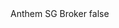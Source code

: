<?xml version="1.0" encoding="UTF-8"?>
<CustomMetadata xmlns="http://soap.sforce.com/2006/04/metadata">
    <label>Anthem SG Broker</label>
    <protected>false</protected>
</CustomMetadata>

